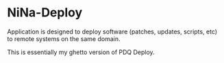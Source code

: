 # NiNa-Deploy

Application is designed to deploy software (patches, updates, scripts, etc) to remote systems on the same domain.

This is essentially my ghetto version of PDQ Deploy.
